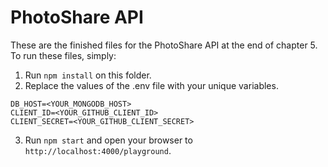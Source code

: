 PhotoShare API
===========
These are the finished files for the PhotoShare API at the end of chapter 5. To run these files, simply:

1. Run `npm install` on this folder.
2. Replace the values of the .env file with your unique variables. 

```
DB_HOST=<YOUR_MONGODB_HOST>
CLIENT_ID=<YOUR_GITHUB_CLIENT_ID>
CLIENT_SECRET=<YOUR_GITHUB_CLIENT_SECRET>
```
3. Run `npm start` and open your browser to `http://localhost:4000/playground`.
